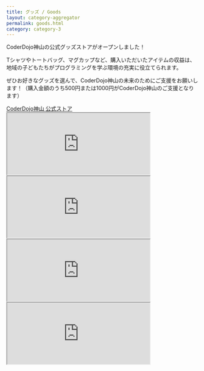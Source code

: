 ```yaml
---
title: グッズ / Goods
layout: category-aggregator
permalink: goods.html
category: category-3
---
```


CoderDojo神山の公式グッズストアがオープンしました！

Tシャツやトートバッグ、マグカップなど、購入いただいたアイテムの収益は、地域の子どもたちがプログラミングを学ぶ環境の充実に役立てられます。

ぜひお好きなグッズを選んで、CoderDojo神山の未来のためにご支援をお願いします！（購入金額のうち500円または1000円がCoderDojo神山のご支援となります）

<div class="centering" >
<a href="https://suzuri.jp/motohasystem/products">CoderDojo神山 公式ストア</a>
</div>

<div class="storeitems">
<iframe height="162" width="375" src="https://suzuri.jp/motohasystem/15482789/t-shirt/s/white/embed"></iframe>

<iframe height="162" width="375" src="https://suzuri.jp/motohasystem/15482553/t-shirt/s/white/embed"></iframe>

<iframe height="162" width="375" src="https://suzuri.jp/motohasystem/15482789/five-panel-cap/m/khaki/embed"></iframe>

<iframe height="162" width="375" src="https://suzuri.jp/motohasystem/15482553/five-panel-cap/m/khaki/embed"></iframe>
</div>

